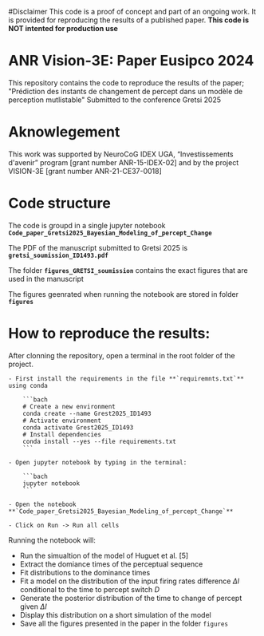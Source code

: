 #Disclaimer
This code is a proof of concept and part of an ongoing work. It is provided for reproducing the results of a published paper.
__This code is NOT intented for production use__

# ANR Vision-3E: Paper Eusipco 2024
This repository contains the code to reproduce the results of the paper;
"Prédiction des instants de changement de percept dans un modèle de perception mutlistable"
Submitted to the conference Gretsi 2025


# Aknowlegement
This work was supported by NeuroCoG IDEX UGA, “Investissements d'avenir” program [grant number ANR-15-IDEX-02] and by the project VISION-3E [grant number ANR-21-CE37-0018]

# Code structure
The code is groupd in a single jupyter notebook **`Code_paper_Gretsi2025_Bayesian_Modeling_of_percept_Change`**

The PDF of the manuscript submitted to Gretsi 2025 is 
**`gretsi_soumission_ID1493.pdf`**

The folder **`figures_GRETSI_soumission`** contains the exact figures that are used in the manuscript

The figures geenrated when running the notebook are stored in folder  **`figures`** 

# How to reproduce the results:
After clonning the repository, open a terminal in the root folder of the project.

    - First install the requirements in the file **`requiremnts.txt`** using conda
    
        ```bach
        # Create a new environment
        conda create --name Grest2025_ID1493
        # Activate environment
        conda activate Grest2025_ID1493
        # Install dependencies
        conda install --yes --file requirements.txt
        ```
        
    - Open jupyter notebook by typing in the terminal:
    
        ```bach
        jupyter notebook
        ```
        
    - Open the notebook
    **`Code_paper_Gretsi2025_Bayesian_Modeling_of_percept_Change`**
    
    - Click on Run -> Run all cells

Running the notebook will:
  - Run the simualtion of the model of Huguet et al. [5]
  - Extract the domiance times of the perceptual sequence
  - Fit distributions to the dominance times
  - Fit a model on the distribution of the input firing rates difference $\Delta I$ conditional to the time to percept switch $D$
  - Generate the posterior distribution of the time to change of percept given $\Delta I$
  - Display this distribution on a short simulation of the model
  - Save all the figures presented in the paper in the folder `figures`






